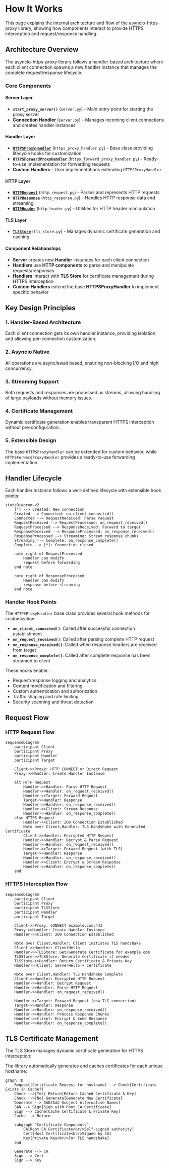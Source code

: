 # How It Works

This page explains the internal architecture and flow of the asyncio-https-proxy library, showing how components interact to provide HTTPS interception and request/response handling.

## Architecture Overview

The asyncio-https-proxy library follows a handler-based architecture where each client connection spawns a new handler instance that manages the complete request/response lifecycle.

### Core Components

#### Server Layer
- **`start_proxy_server()`** (`server.py`) - Main entry point for starting the proxy server
- **Connection Handler** (`server.py`) - Manages incoming client connections and creates handler instances

#### Handler Layer  
- **[`HTTPSProxyHandler`](reference/https_proxy_handler.md)** (`https_proxy_handler.py`) - Base class providing lifecycle hooks for customization
- **[`HTTPSForwardProxyHandler`](reference/https_forward_proxy_handler.md)** (`https_forward_proxy_handler.py`) - Ready-to-use implementation for forwarding requests
- **Custom Handlers** - User implementations extending `HTTPSProxyHandler`

#### HTTP Layer
- **[`HTTPRequest`](reference/http_request.md)** (`http_request.py`) - Parses and represents HTTP requests
- **[`HTTPResponse`](reference/http_response.md)** (`http_response.py`) - Handles HTTP response data and streaming
- **[`HTTPHeader`](reference/http_header.md)** (`http_header.py`) - Utilities for HTTP header manipulation

#### TLS Layer
- **[`TLSStore`](reference/tls_store.md)** (`tls_store.py`) - Manages dynamic certificate generation and caching

#### Component Relationships

- **Server** creates new **Handler** instances for each client connection
- **Handlers** use **HTTP components** to parse and manipulate requests/responses  
- **Handlers** interact with **TLS Store** for certificate management during HTTPS interception
- **Custom Handlers** extend the base **HTTPSProxyHandler** to implement specific behavior


## Key Design Principles

### 1. Handler-Based Architecture
Each client connection gets its own handler instance, providing isolation and allowing per-connection customization.

### 2. Asyncio Native
All operations are async/await based, ensuring non-blocking I/O and high concurrency.

### 3. Streaming Support
Both requests and responses are processed as streams, allowing handling of large payloads without memory issues.

### 4. Certificate Management
Dynamic certificate generation enables transparent HTTPS interception without pre-configuration.

### 5. Extensible Design
The base `HTTPSProxyHandler` can be extended for custom behavior, while `HTTPSForwardProxyHandler` provides a ready-to-use forwarding implementation.

## Handler Lifecycle

Each handler instance follows a well-defined lifecycle with extensible hook points:

```mermaid
stateDiagram-v2
    [*] --> Created: New connection
    Created --> Connected: on_client_connected()
    Connected --> RequestReceived: Parse request
    RequestReceived --> RequestProcessed: on_request_received()
    RequestProcessed --> ResponseReceived: Forward to target
    ResponseReceived --> ResponseProcessed: on_response_received()
    ResponseProcessed --> Streaming: Stream response chunks
    Streaming --> Complete: on_response_complete()
    Complete --> [*]: Connection closed
    
    note right of RequestProcessed
        Handler can modify
        request before forwarding
    end note
    
    note right of ResponseProcessed
        Handler can modify
        response before streaming
    end note
```

### Handler Hook Points

The `HTTPSProxyHandler` base class provides several hook methods for customization:

- **`on_client_connected()`**: Called after successful connection establishment
- **`on_request_received()`**: Called after parsing complete HTTP request
- **`on_response_received()`**: Called when response headers are received from target
- **`on_response_complete()`**: Called after complete response has been streamed to client

These hooks enable:
- Request/response logging and analytics
- Content modification and filtering  
- Custom authentication and authorization
- Traffic shaping and rate limiting
- Security scanning and threat detection


## Request Flow

### HTTP Request Flow

```mermaid
sequenceDiagram
    participant Client
    participant Proxy
    participant Handler
    participant Target
    
    Client->>Proxy: HTTP CONNECT or Direct Request
    Proxy->>Handler: Create Handler Instance
    
    alt HTTP Request
        Handler->>Handler: Parse HTTP Request
        Handler->>Handler: on_request_received()
        Handler->>Target: Forward Request
        Target->>Handler: Response
        Handler->>Handler: on_response_received()
        Handler->>Client: Stream Response
        Handler->>Handler: on_response_complete()
    else HTTPS Request
        Handler->>Client: 200 Connection Established
        Note over Client,Handler: TLS Handshake with Generated Certificate
        Client->>Handler: Encrypted HTTP Request
        Handler->>Handler: Decrypt & Parse Request
        Handler->>Handler: on_request_received()
        Handler->>Target: Forward Request (with TLS)
        Target->>Handler: Response
        Handler->>Handler: on_response_received()
        Handler->>Client: Encrypt & Stream Response
        Handler->>Handler: on_response_complete()
    end
```

### HTTPS Interception Flow

```mermaid
sequenceDiagram
    participant Client
    participant Proxy
    participant TLSStore
    participant Handler
    participant Target
    
    Client->>Proxy: CONNECT example.com:443
    Proxy->>Handler: Create Handler Instance
    Handler->>Client: 200 Connection Established
    
    Note over Client,Handler: Client initiates TLS handshake
    Client->>Handler: ClientHello
    Handler->>TLSStore: Get/Generate Certificate for example.com
    TLSStore->>TLSStore: Generate Certificate if needed
    TLSStore->>Handler: Return Certificate & Private Key
    Handler->>Client: ServerHello + Certificate
    
    Note over Client,Handler: TLS Handshake Complete
    Client->>Handler: Encrypted HTTP Request
    Handler->>Handler: Decrypt Request
    Handler->>Handler: Parse HTTP Request
    Handler->>Handler: on_request_received()
    
    Handler->>Target: Forward Request (new TLS connection)
    Target->>Handler: Response
    Handler->>Handler: on_response_received()
    Handler->>Handler: Process Response Chunks
    Handler->>Client: Encrypt & Send Response
    Handler->>Handler: on_response_complete()
```


## TLS Certificate Management

The TLS Store manages dynamic certificate generation for HTTPS interception:

The library automatically generates and caches certificates for each unique hostname:

```mermaid
graph TD
    Request[Certificate Request for hostname] --> Check{Certificate Exists in Cache?}
    Check -->|Yes| Return[Return Cached Certificate & Key]
    Check -->|No| Generate[Generate New Certificate]
    Generate --> SAN[Add Subject Alternative Names]
    SAN --> Sign[Sign with Root CA Certificate]
    Sign --> Cache[Cache Certificate & Private Key]
    Cache --> Return
    
    subgraph "Certificate Components"
        CA[Root CA Certificate<br/>Self-signed authority]
        Cert[Host Certificate<br/>Signed by CA]
        Key[Private Key<br/>For TLS handshake]
    end
    
    Generate --> CA
    Sign --> Cert
    Sign --> Key
```

